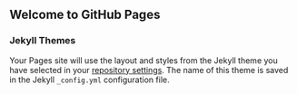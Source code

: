 ## Welcome to GitHub Pages

### Jekyll Themes
Your Pages site will use the layout and styles from the Jekyll theme you have selected in your [repository settings](https://github.com/yamanekojeez/www/settings). The name of this theme is saved in the Jekyll `_config.yml` configuration file.
